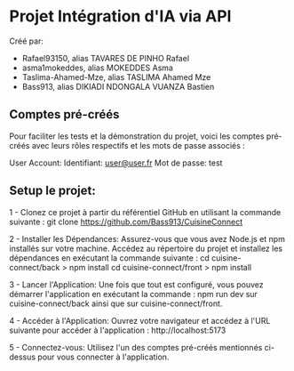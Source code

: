 # Projet Intégration d'IA via API

Créé par:
- Rafael93150, alias TAVARES DE PINHO Rafael
- asma1mokeddes, alias MOKEDDES Asma
- Taslima-Ahamed-Mze, alias TASLIMA Ahamed Mze
- Bass913, alias DIKIADI NDONGALA VUANZA Bastien

## Comptes pré-créés
Pour faciliter les tests et la démonstration du projet, voici les comptes pré-créés avec leurs rôles respectifs et les mots de passe associés :

User Account:
Identifiant: user@user.fr
Mot de passe: test


## Setup le projet:

1 - Clonez ce projet à partir du référentiel GitHub en utilisant la commande suivante :
git clone https://github.com/Bass913/CuisineConnect

2 - Installer les Dépendances:
Assurez-vous que vous avez Node.js et npm installés sur votre machine.
Accédez au répertoire du projet et installez les dépendances en exécutant la commande suivante :
cd cuisine-connect/back > npm install
cd cuisine-connect/front > npm install

3 - Lancer l'Application:
Une fois que tout est configuré, vous pouvez démarrer l'application en exécutant la commande :
npm run dev sur cuisine-connect/back ainsi que sur cuisine-connect/front.

4 - Accéder à l'Application:
Ouvrez votre navigateur et accédez à l'URL suivante pour accéder à l'application :
http://localhost:5173

5 - Connectez-vous:
Utilisez l'un des comptes pré-créés mentionnés ci-dessus pour vous connecter à l'application.
